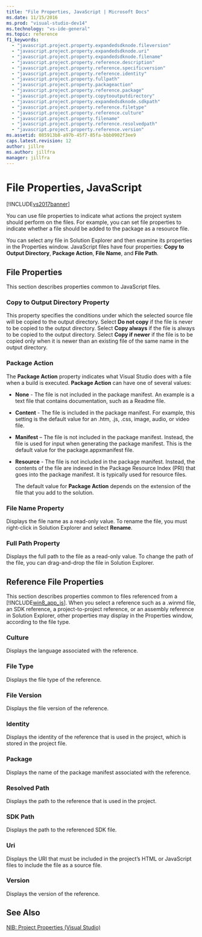```yaml
---
title: "File Properties, JavaScript | Microsoft Docs"
ms.date: 11/15/2016
ms.prod: "visual-studio-dev14"
ms.technology: "vs-ide-general"
ms.topic: reference
f1_keywords:
  - "javascript.project.property.expandedsdknode.fileversion"
  - "javascript.project.property.expandedsdknode.uri"
  - "javascript.project.property.expandedsdknode.filename"
  - "javascript.project.property.reference.description"
  - "javascript.project.property.reference.specificversion"
  - "javascript.project.property.reference.identity"
  - "javascript.project.property.fullpath"
  - "javascript.project.property.packageaction"
  - "javascript.project.property.reference.package"
  - "javascript.project.property.copytooutputdirectory"
  - "javascript.project.property.expandedsdknode.sdkpath"
  - "javascript.project.property.reference.filetype"
  - "javascript.project.property.reference.culture"
  - "javascript.project.property.filename"
  - "javascript.project.property.reference.resolvedpath"
  - "javascript.project.property.reference.version"
ms.assetid: 085913b8-a97b-45f7-85fa-bbb0902f3ee9
caps.latest.revision: 12
author: jillre
ms.author: jillfra
manager: jillfra
---
```

# File Properties, JavaScript
[!INCLUDE[vs2017banner](../../includes/vs2017banner.md)]

You can use file properties to indicate what actions the project system should perform on the files. For example, you can set file properties to indicate whether a file should be added to the package as a resource file.

 You can select any file in Solution Explorer and then examine its properties in the Properties window. JavaScript files have four properties: **Copy to Output Directory**, **Package Action**, **File Name**, and **File Path**.

## File Properties
 This section describes properties common to JavaScript files.

### Copy to Output Directory Property
 This property specifies the conditions under which the selected source file will be copied to the output directory. Select **Do not copy** if the file is never to be copied to the output directory. Select **Copy always** if the file is always to be copied to the output directory. Select **Copy if newer** if the file is to be copied only when it is newer than an existing file of the same name in the output directory.

### Package Action
 The **Package Action** property indicates what Visual Studio does with a file when a build is executed. **Package Action** can have one of several values:

- **None** - The file is not included in the package manifest. An example is a text file that contains documentation, such as a Readme file.

- **Content** - The file is included in the package manifest. For example, this setting is the default value for an .htm, .js, .css, image, audio, or video file.

- **Manifest** – The file is not included in the package manifest. Instead, the file is used for input when generating the package manifest. This is the default value for the package.appxmanifest file.

- **Resource** - The file is not included in the package manifest. Instead, the contents of the file are indexed in the Package Resource Index (PRI) that goes into the package manifest. It is typically used for resource files.

  The default value for **Package Action** depends on the extension of the file that you add to the solution.

### File Name Property
 Displays the file name as a read-only value. To rename the file, you must right-click in Solution Explorer and select **Rename**.

### Full Path Property
 Displays the full path to the file as a read-only value. To change the path of the file, you can drag-and-drop the file in Solution Explorer.

## Reference File Properties
 This section describes properties common to files referenced from a [!INCLUDE[win8_app_js](../../includes/win8-app-js-md.md)]. When you select a reference such as a .winmd file, an SDK reference, a project-to-project reference, or an assembly reference in Solution Explorer, other properties may display in the Properties window, according to the file type.

### Culture
 Displays the language associated with the reference.

### File Type
 Displays the file type of the reference.

### File Version
 Displays the file version of the reference.

### Identity
 Displays the identity of the reference that is used in the project, which is stored in the project file.

### Package
 Displays the name of the package manifest associated with the reference.

### Resolved Path
 Displays the path to the reference that is used in the project.

### SDK Path
 Displays the path to the referenced SDK file.

### Uri
 Displays the URI that must be included in the project’s HTML or JavaScript files to include the file as a source file.

### Version
 Displays the version of the reference.

## See Also
 [NIB: Project Properties (Visual Studio)](https://msdn.microsoft.com/eb4c97ed-f667-4850-98d0-6e2a4d21bbca)
